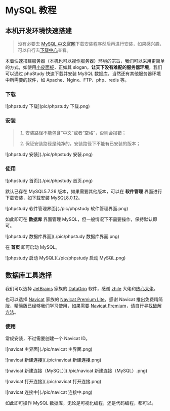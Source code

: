 # MySQL 教程

## 本机开发环境快速搭建

> 没有必要去 [MySQL 中文官网](https://www.mysql.com/cn/)下载安装程序然后再进行安装，如果感兴趣，可以自行去[下载中心](https://dev.mysql.com/downloads/mysql/)查看。

本着快速搭建服务器（本机也可以视作服务器）环境的宗旨，我们可以采用更简单的方式，如使用[小皮面板](https://www.xp.cn/php-study)，正如其 slogan，**让天下没有难配的服务器环境**，我们可以通过 phpStudy 快速下载并安装 MySQL 数据库，当然还有其他服务器环境中所需要的软件，如 Apache、Nginx、FTP、php、redis 等。

### 下载

![phpstudy 下载](pic/phpstudy 下载.png)



### 安装

> 1. 安装路径不能包含“中文”或者“空格”，否则会报错；
>
> 2. 保证安装路径是纯净的，安装路径下不能有已安装的版本；

![phpstudy 安装](./pic/phpstudy 安装.png)

### 使用

![phpstudy 首页](./pic/phpstudy 首页.png)

默认已存在 MySQL5.7.26 版本，如果需要其他版本，可以在 **软件管理** 界面进行下载安装，如下载安装 MySQL8.0.12。

![phpstudy 软件管理界面](./pic/phpstudy 软件管理界面.png)

如此即可在 **数据库** 界面管理 MySQL，但一般情况下不需要操作，保持默认即可。

![phpstudy 数据库界面](./pic/phpstudy 数据库界面.png)

在 **首页** 即可启动 MySQL。

![phpstudy 启动 MySQL](./pic/phpstudy 启动 MySQL.png)

## 数据库工具选择

我们可以选择 [JetBrains](https://www.jetbrains.com/zh-cn/) 家族的 [DataGrip](https://www.jetbrains.com/zh-cn/datagrip/) 软件，感谢 [zhile](https://zhile.io/) 大佬和[热心大佬](https://3.jetbra.in/)。

也可以选择 [Navicat](https://www.navicat.com.cn/) 家族的 [Navicat Premium Lite](https://www.navicat.com.cn/download/navicat-premium-lite)，感谢 Navicat 推出免费精简版，精简版已经够我们学习使用，如果需要 [Navicat Premium](https://www.navicat.com.cn/products/navicat-premium)，请自行寻找[破解方法](https://learnku.com/articles/67706)。

### 使用

常规安装，不过需要创建一个 Navicat ID。

![navicat 主界面](./pic/navicat 主界面.png)

![navicat 新建连接](./pic/navicat 新建连接.png)

![navicat 新建连接（MySQL）](./pic/navicat 新建连接（MySQL）.png)

![navicat 打开连接](./pic/navicat 打开连接.png)

![navicat 连接中](./pic/navicat 连接中.png)

如此即可操作 MySQL 数据库，无论是可视化编程，还是代码编程，都可以。